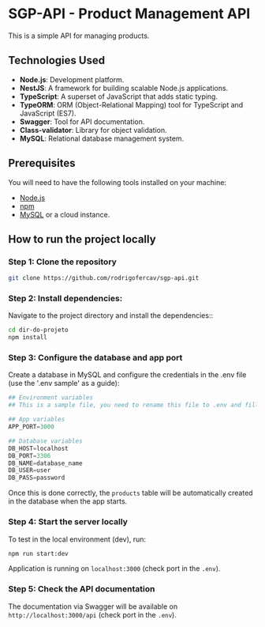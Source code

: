 # SGP-API - Product Management API

This is a simple API for managing products.

## Technologies Used

- **Node.js**: Development platform.
- **NestJS**: A framework for building scalable Node.js applications.
- **TypeScript**: A superset of JavaScript that adds static typing.
- **TypeORM**: ORM (Object-Relational Mapping) tool for TypeScript and JavaScript (ES7).
- **Swagger**: Tool for API documentation.
- **Class-validator**: Library for object validation.
- **MySQL**: Relational database management system.

## Prerequisites

You will need to have the following tools installed on your machine:

- [Node.js](https://nodejs.org/en/)
- [npm](https://www.npmjs.com/)
- [MySQL](https://www.mysql.com/) or a cloud instance.

## How to run the project locally

### Step 1: Clone the repository

``` bash
git clone https://github.com/rodrigofercav/sgp-api.git
```

### Step 2: Install dependencies:

Navigate to the project directory and install the dependencies::

``` bash
cd dir-do-projeto
npm install
```

### Step 3: Configure the database and app port

Create a database in MySQL and configure the credentials in the .env file (use the '.env sample' as a guide):

```python
## Environment variables
## This is a sample file, you need to rename this file to .env and fill the variables with your own values

## App variables
APP_PORT=3000

## Database variables
DB_HOST=localhost
DB_PORT=3306
DB_NAME=database_name
DB_USER=user
DB_PASS=password
```
Once this is done correctly, the `products` table will be automatically created in the database when the app starts.

### Step 4: Start the server locally

To test in the local environment (dev), run:

```bash
npm run start:dev
```
Application is running on `localhost:3000` (check port in the `.env`).

### Step 5: Check the API documentation

The documentation via Swagger will be available on `http://localhost:3000/api` (check port in the `.env`).
